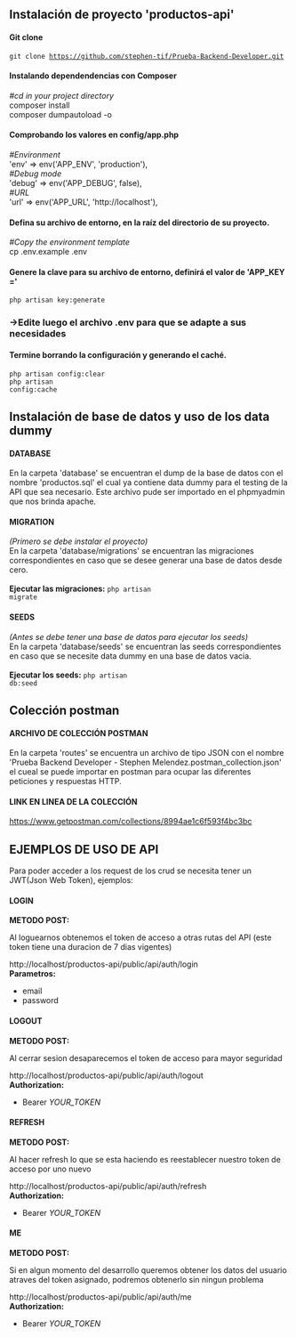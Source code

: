 ## Instalación de proyecto 'productos-api'

#### Git clone
<code>git clone https://github.com/stephen-tif/Prueba-Backend-Developer.git</code>

#### Instalando dependendencias con Composer
<em>#cd in your project directory</em>
<br>
composer install
<br>
composer dumpautoload -o

#### Comprobando los valores en config/app.php

<em>#Environment</em>
<br>
'env' => env('APP_ENV', 'production'),
<br>
<em>#Debug mode</em>
<br>
'debug' => env('APP_DEBUG', false),
<br>
<em>#URL</em>
<br>
'url' => env('APP_URL', 'http://localhost'),

#### Defina su archivo de entorno, en la raíz del directorio de su proyecto.
<em>#Copy the environment template</em>
<br>
cp .env.example .env

#### Genere la clave para su archivo de entorno, definirá el valor de 'APP_KEY ='
<code>php artisan key:generate</code>

### ->Edite luego el archivo .env para que se adapte a sus necesidades 

#### Termine borrando la configuración y generando el caché.
<code>php artisan config:clear</code>
<br>
<code>php artisan config:cache</code>


## Instalación de base de datos y uso de los data dummy

#### DATABASE
En la carpeta 'database' se encuentran el dump de la base de datos con el nombre 'productos.sql' el cual ya contiene data dummy para el testing de la API que sea necesario. Este archivo pude ser importado en el phpmyadmin que nos brinda apache.

#### MIGRATION
<em>(Primero se debe instalar el proyecto)</em>
<br>
En la carpeta 'database/migrations' se encuentran las migraciones correspondientes en caso que se desee generar una base de datos desde cero.
<br><br>
<strong>Ejecutar las migraciones:</strong> <code>php artisan migrate</code>

#### SEEDS
<em>(Antes se debe tener una base de datos para ejecutar los seeds)</em>
<br>
En la carpeta 'database/seeds' se encuentran las seeds correspondientes en caso que se necesite data dummy en una base de datos vacia.
<br><br>
<strong>Ejecutar los seeds:</strong> <code>php artisan db:seed</code>



## Colección postman

#### ARCHIVO  DE COLECCIÓN POSTMAN
En la carpeta 'routes' se encuentra un archivo de tipo JSON con el nombre 'Prueba Backend Developer - Stephen Melendez.postman_collection.json' el cueal se puede importar en postman para ocupar las diferentes peticiones y respuestas HTTP.

#### LINK EN LINEA DE LA COLECCIÓN
<a>https://www.getpostman.com/collections/8994ae1c6f593f4bc3bc</a>


## EJEMPLOS DE USO DE API
Para poder acceder a los request de los crud se necesita tener un JWT(Json Web Token), ejemplos:

#### LOGIN
<strong>METODO POST:</strong>
<br>
<p>Al loguearnos obtenemos el token de acceso a otras rutas del API (este token tiene una duracion de 7 dias vigentes)</p>
<a>http://localhost/productos-api/public/api/auth/login</a>
<br>
<strong>Parametros:</strong>
<br>
<ul>
    <li>email</li>
    <li>password</li>
</ul>

#### LOGOUT
<strong>METODO POST:</strong>
<br>
<p>Al cerrar sesion desaparecemos el token de acceso para mayor seguridad</p>
<a>http://localhost/productos-api/public/api/auth/logout</a>
<br>
<strong>Authorization:</strong>
<br>
<ul>
    <li>Bearer <i>YOUR_TOKEN</i></li>
</ul>

#### REFRESH
<strong>METODO POST:</strong>
<br>
<p>Al hacer refresh lo que se esta haciendo es reestablecer nuestro token de acceso por uno nuevo</p>
<a>http://localhost/productos-api/public/api/auth/refresh</a>
<br>
<strong>Authorization:</strong>
<br>
<ul>
    <li>Bearer <i>YOUR_TOKEN</i></li>
</ul>

#### ME
<strong>METODO POST:</strong>
<br>
<p>Si en algun momento del desarrollo queremos obtener los datos del usuario atraves del token asignado, podremos obtenerlo sin ningun problema</p>
<a>http://localhost/productos-api/public/api/auth/me</a>
<br>
<strong>Authorization:</strong>
<br>
<ul>
    <li>Bearer <i>YOUR_TOKEN</i></li>
</ul>
